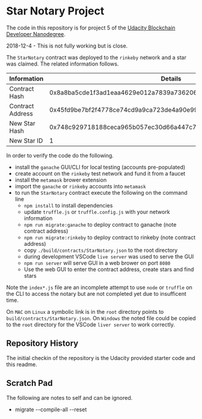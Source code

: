 # Star Notary Project

The code in this repository is for project 5 of the
[Udacity Blockchain Developer Nanodegree](https://www.udacity.com/course/blockchain-developer-nanodegree--nd1309).

2018-12-4 - This is not fully working but is close.

The `StarNotary` contract was deployed to the `rinkeby` network and a star
was claimed. The related information follows.

| Information      | Details                                                            |
| ---------------- | ------------------------------------------------------------------ |
| Contract Hash    | 0x8a8ba5cde1f3ad1eaa4629e012a7839a736206f1512098fbdd7a74e0bb05a137 |
| Contract Address | 0x45fd9be7bf2f4778ce74cd9a9ca723de4a90e99b                         |
| New Star Hash    | 0x748c929718188ceca965b057ec30d66a447c7fd2f2a937c0fdc08c4a10e6c373 |
| New Star ID      | 1                                                                  |

In order to verify the code do the following.

- install the `ganache` GUI/CLI for local testing (accounts pre-populated)
- create account on the `rinkeby` test network and fund it from a faucet
- install the `metamask` brower extension
- import the `ganache` or `rinkeby` accounts into `metamask`
- to run the `StarNotary` contract execute the following on the command line
  - `npm install` to install dependencies
  - update `truffle.js` or `truffle.config.js` with your network information
  - `npm run migrate:ganache` to deploy contract to ganache (note contract address)
  - `npm run migrate:rinkeby` to deploy contract to rinkeby (note contract address)
  - copy `./build/contracts/StarNotary.json` to the root directory
  - during development VSCode `live server` was used to serve the GUI
  - `npm run server` will serve GUI in a web brower on port `8080`
  - Use the web GUI to enter the contract address, create stars and find stars

Note the `index*.js` file are an incomplete attempt to use `node` or `truffle`
on the CLI to access the notary but are not completed yet due to insufficent
time.

On `MAC` on `Linux` a symbolic link is in the `root` directory points to
`build/contracts/StarNotary.json`. On `Windows` the noted file could be
copied to the `root` directory for the VSCode `liver server` to work
correctly.

## Repository History

The initial checkin of the repository is the Udacity provided starter code and
this readme.

## Scratch Pad

The following are notes to self and can be ignored.

- migrate --compile-all --reset
